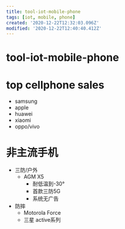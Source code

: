 ```yaml
---
title: tool-iot-mobile-phone
tags: [iot, mobile, phone]
created: '2020-12-22T12:32:03.096Z'
modified: '2020-12-22T12:40:40.412Z'
---
```


# tool-iot-mobile-phone



# top cellphone sales

- samsung
- apple
- huawei
- xiaomi
- oppo/vivo

# 非主流手机
- 三防/户外
  - AGM X5
    - 耐低温到-30°
    - 首款三防5G
    - 系统无广告
- 防摔
  - Motorola Force
  - 三星 active系列
